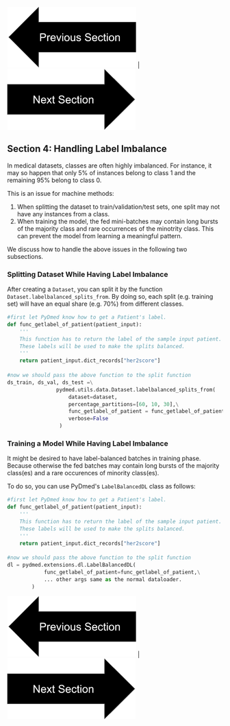 


[![button](prevsectionv3.png)](tutorial_section3.html) | [![button](nextsectionv3.png)](tutorial_section5.html)

## Section 4: Handling Label Imbalance

In medical datasets, classes are often highly imbalanced. 
For instance, it may so happen that only 5% of instances belong to class 1 and the remaining 95% belong to class 0.

This is an issue for machine methods:
1. When splitting the dataset to train/validation/test sets, one split may not have any instances from a class.
2. When training the model, the fed mini-batches may contain long bursts of the majority class and rare occurrences of the minotrity class.
This can prevent the model from learning a meaningful pattern.

We discuss how to handle the above issues in the following two subsections.

### Splitting Dataset While Having Label Imbalance
After creating a `Dataset`, you can split it by the function `Dataset.labelbalanced_splits_from`. 
By doing so, each split (e.g. training set) will have an equal share (e.g. 70%) from different classes. 
```python
#first let PyDmed know how to get a Patient's label.
def func_getlabel_of_patient(patient_input):
    '''
    This function has to return the label of the sample input patient. 
    These labels will be used to make the splits balanced. 
    '''
    return patient_input.dict_records["her2score"]

#now we should pass the above function to the split function
ds_train, ds_val, ds_test =\
                pydmed.utils.data.Dataset.labelbalanced_splits_from(
                    dataset=dataset,
                    percentage_partitions=[60, 10, 30],\
                    func_getlabel_of_patient = func_getlabel_of_patient,
                    verbose=False
                 )

```

### Training a Model While Having Label Imbalance
It might be desired to have label-balanced batches in training phase. 
Because otherwise the fed batches may contain long bursts of the majority class(es)
and a rare occurences of minority class(es).

To do so, you can use PyDmed's `LabelBalancedDL` class as follows:
```python
#first let PyDmed know how to get a Patient's label.
def func_getlabel_of_patient(patient_input):
    '''
    This function has to return the label of the sample input patient. 
    These labels will be used to make the splits balanced. 
    '''
    return patient_input.dict_records["her2score"]

#now we should pass the above function to the split function
dl = pydmed.extensions.dl.LabelBalancedDL(
            func_getlabel_of_patient=func_getlabel_of_patient,\
            ... other args same as the normal dataloader.
        )

```  





[![button](prevsectionv3.png)](tutorial_section3.html) | [![button](nextsectionv3.png)](tutorial_section5.html)

